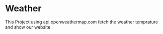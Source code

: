 # Weather
This Project using api.openweathermap.com fetch the weather temprature and show our website
